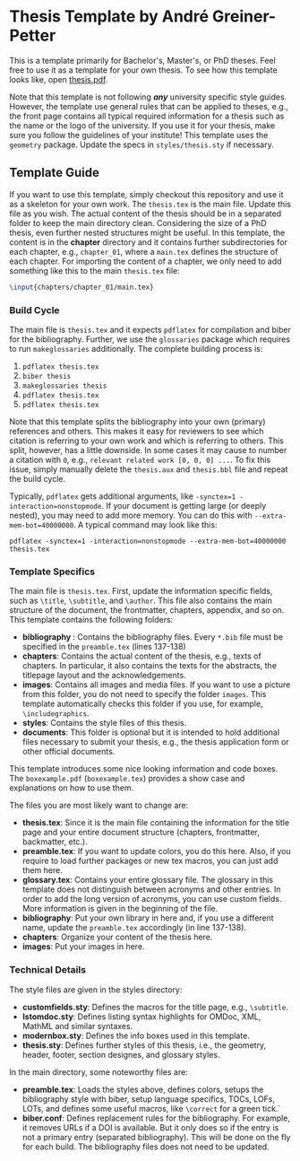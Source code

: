 # Thesis Template by André Greiner-Petter

This is a template primarily for Bachelor's, Master's, or PhD theses. Feel free to use it as a template for your own thesis. To see how this template looks like, open [thesis.pdf](https://github.com/AndreG-P/thesis-template/blob/main/thesis.pdf).

Note that this template is not following ***any*** university specific style guides. However, the template use general rules that can be applied to theses, e.g., the front page contains all typical required information for a thesis such as the name or the logo of the university.
If you use it for your thesis, make sure you follow the guidelines of your institute! This template uses the `geometry` package. Update the specs in `styles/thesis.sty` if necessary.

## Template Guide

If you want to use this template, simply checkout this repository and use it as a skeleton for your own work. The `thesis.tex` is the main file. Update this file as you wish. The actual content of the thesis should be in a separated folder to keep the main directory clean. Considering the size of a PhD thesis, even further nested structures might be useful. In this template, the content is in the **chapter** directory and it contains further subdirectories for each chapter, e.g., `chapter_01`, where a `main.tex` defines the structure of each chapter. For importing the content of a chapter, we only need to add something like this to the main `thesis.tex` file:
```tex
\input{chapters/chapter_01/main.tex}
```

### Build Cycle

The main file is `thesis.tex` and it expects `pdflatex` for compilation and biber for the bibliography. Further, we use the `glossaries` package which requires to run `makeglossaries` additionally. The complete building process is:
1. `pdflatex thesis.tex`
2. `biber thesis`
3. `makeglossaries thesis`
4. `pdflatex thesis.tex`
5. `pdflatex thesis.tex`

Note that this template splits the bibliography into your own (primary) references and others. This makes it easy for reviewers to see which citation is referring to your own work and which is referring to others. This split, however, has a little downside. In some cases it may cause to number a citation with `0`, e.g., `relevant related work [0, 0, 0] ...`. To fix this issue, simply manually delete the `thesis.aux` and `thesis.bbl` file and repeat the build cycle.

Typically, `pdflatex` gets additional arguments, like `-synctex=1 -interaction=nonstopmode`. If your document is getting large (or deeply nested), you may need to add more memory. You can do this with
`--extra-mem-bot=40000000`. A typical command may look like this:

```console
pdflatex -synctex=1 -interaction=nonstopmode --extra-mem-bot=40000000 thesis.tex
``` 

### Template Specifics

The main file is `thesis.tex`. First, update the information specific fields, such as `\title`, `\subtitle`, and `\author`. This file also contains the main structure of the document, the frontmatter, chapters, appendix, and so on. This template contains the following folders:

* **bibliography** : Contains the bibliography files. Every `*.bib` file must be specified in the `preamble.tex` (lines 137-138)
* **chapters**: Contains the actual content of the thesis, e.g., texts of chapters. In particular, it also contains the texts for the abstracts, the titlepage layout and the acknowledgements.
* **images**: Contains all images and media files. If you want to use a picture from this folder, you do not need to specify the folder `images`. This template automatically checks this folder if you use, for example, `\includegraphics`.
* **styles**: Contains the style files of this thesis.
* **documents**: This folder is optional but it is intended to hold additional files necessary to submit your thesis, e.g., the thesis application form or other official documents.

This template introduces some nice looking information and code boxes. The `boxexample.pdf` (`boxexample.tex`) provides a show case and explanations on how to use them. 

The files you are most likely want to change are:
* **thesis.tex**: Since it is the main file containing the information for the title page and your entire document structure (chapters, frontmatter, backmatter, etc.).
* **preamble.tex**: If you want to update colors, you do this here. Also, if you require to load further packages or new tex macros, you can just add them here.
* **glossary.tex**: Contains your entire glossary file. The glossary in this template does not distinguish between acronyms and other entries. In order to add the long version of acronyms, you can use custom fields. More information is given in the beginning of the file.
* **bibliography**: Put your own library in here and, if you use a different name, update the `preamble.tex` accordingly (in line 137-138).
* **chapters**: Organize your content of the thesis here.
* **images**: Put your images in here.

### Technical Details

The style files are given in the styles directory:
* **customfields.sty**: Defines the macros for the title page, e.g., `\subtitle`.
* **lstomdoc.sty**: Defines listing syntax highlights for OMDoc, XML, MathML and similar syntaxes.
* **modernbox.sty**: Defines the info boxes used in this template.
* **thesis.sty**: Defines further styles of this thesis, i.e., the geometry, header, footer, section designes, and glossary styles.

In the main directory, some noteworthy files are:
* **preamble.tex**: Loads the styles above, defines colors, setups the bibliography style with biber, setup language specifics, TOCs, LOFs, LOTs, and defines some useful macros, like `\correct` for a green tick.`
* **biber.conf**: Defines replacement rules for the bibliography. For example, it removes URLs if a DOI is available. But it only does so if the entry is not a primary entry (separated bibliography). This will be done on the fly for each build. The bibliography files does not need to be updated.
